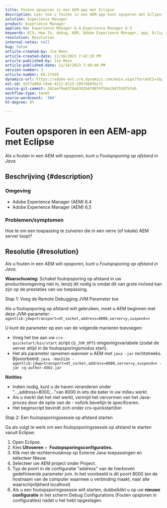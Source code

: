 ```yaml
---
title: Fouten opsporen in een AEM-app met Eclipse
description: Leer hoe u fouten in een AEM-app kunt opsporen met Eclipse.
solution: Experience Manager
product: Experience Manager
applies-to: Experience Manager 6.4,Experience Manager 6.5
keywords: KCS, How To, debug, AEM, Adobe Experience Manager, app, Eclipse, 6.4, 6.5, application
resolution: Resolution
internal-notes: null
bug: false
article-created-by: Jim Menn
article-created-date: 11/16/2023 7:42:39 PM
article-published-by: Jim Menn
article-published-date: 11/16/2023 7:48:40 PM
version-number: 3
article-number: KA-17459
dynamics-url: https://adobe-ent.crm.dynamics.com/main.aspx?forceUCI=1&pagetype=entityrecord&etn=knowledgearticle&id=016ddc48-b884-ee11-8179-6045bd006268
exl-id: d257a80d-c0a6-4212-8115-29574b8fbcfc
source-git-commit: 362aef9e63f8a0303b670074f58e19d75587bfeb
workflow-type: tm+mt
source-wordcount: '304'
ht-degree: 0%

---
```


# Fouten opsporen in een AEM-app met Eclipse


Als u fouten in een AEM wilt opsporen, kunt u *Foutopsporing op afstand in Java.*

## Beschrijving {#description}


### <b>Omgeving</b>

- Adobe Experience Manager (AEM) 6.4
- Adobe Experience Manager (AEM) 6,5




### <b>Problemen/symptomen</b>

Hoe te om een toepassing te zuiveren die in een verre (of lokale) AEM server loopt?


## Resolutie {#resolution}


Als u fouten in een AEM wilt opsporen, kunt u *Foutopsporing op afstand in Java.*

<b>Waarschuwing:</b> Schakel foutopsporing op afstand in uw productieomgeving niet in, tenzij dit nodig is omdat dit van grote invloed kan zijn op de prestaties van uw toepassing.

Stap 1: Voeg de Remote Debugging JVM Parameter toe

Als u foutopsporing op afstand wilt gebruiken, moet u AEM beginnen met deze JVM-parameter:
`-agentlib:jdwp=transport=dt_socket,address=8000,server=y,suspend=n`

U kunt de parameter op een van de volgende manieren toevoegen:

- Voeg het toe aan uw `crx-quickstart/bin/start` script `CQ_JVM_OPTS` omgevingsvariabele (zodat de server altijd in de foutopsporingsmodus start).
- Het als parameter opnemen wanneer u AEM met `java -jar` rechtstreeks. Bijvoorbeeld: `java -Xmx512m -agentlib:jdwp=transport=dt_socket,address=8000,server=y,suspend=n -jar cq-author-4502.jar`


<b>Notities</b>

- Indien nodig, kunt u de haven veranderen onder &quot;...,address=8000,...&quot;van 8000 in iets die beter in uw milieu werkt.
- Als u merkt dat het niet werkt, vermijd het vervormen van het Java-proces door de optie van de - nofork bevellijn te specificeren.
- Het beginscript bevindt zich onder crx-quickstart/bin


Stap 2: Een foutopsporingssessie op afstand starten

Ga als volgt te werk om een foutopsporingssessie op afstand te starten vanuit Eclipse:

1. Open Eclipse.
2. Kies <b>Uitvoeren</b> `>`  <b>Foutopsporingsconfiguraties.</b>
3. Klik met de rechtermuisknop op Externe Java-toepassingen en selecteer Nieuw.
4. Selecteer uw AEM project onder Project.
5. Typ de poort in de configuratie &quot;address&quot; van de hierboven gedefinieerde parameter jvm. In het voorbeeld is dit poort 8000 (en de hostnaam van de computer waarmee u verbinding maakt, naar alle waarschijnlijkheid localhost)
6. Als u een foutopsporingssessie wilt starten, dubbelklikt u op uw <b>nieuwe configuratie</b> in het scherm Debug Configurations (Fouten opsporen in configuraties) nadat u het hebt opgeslagen.

